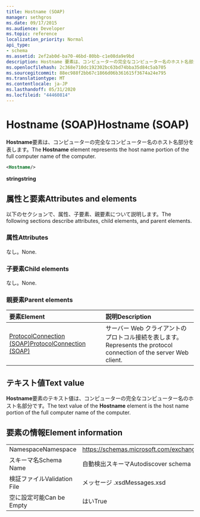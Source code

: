 ```yaml
---
title: Hostname (SOAP)
manager: sethgros
ms.date: 09/17/2015
ms.audience: Developer
ms.topic: reference
localization_priority: Normal
api_type:
- schema
ms.assetid: 2ef2ab0d-ba70-46bd-80bb-c1e08da9e9bd
description: Hostname 要素は、コンピューターの完全なコンピューター名のホスト名部分を表します。
ms.openlocfilehash: 2c368e710dc192302bc63bd74bba35d84c5ab705
ms.sourcegitcommit: 88ec988f2bb67c1866d06b361615f3674a24e795
ms.translationtype: MT
ms.contentlocale: ja-JP
ms.lasthandoff: 05/31/2020
ms.locfileid: "44460814"
---
```

# <a name="hostname-soap"></a><span data-ttu-id="fe243-103">Hostname (SOAP)</span><span class="sxs-lookup"><span data-stu-id="fe243-103">Hostname (SOAP)</span></span>

<span data-ttu-id="fe243-104">**Hostname**要素は、コンピューターの完全なコンピューター名のホスト名部分を表します。</span><span class="sxs-lookup"><span data-stu-id="fe243-104">The **Hostname** element represents the host name portion of the full computer name of the computer.</span></span> 
  
```XML
<Hostname/>
```

 <span data-ttu-id="fe243-105">**string**</span><span class="sxs-lookup"><span data-stu-id="fe243-105">**string**</span></span>
## <a name="attributes-and-elements"></a><span data-ttu-id="fe243-106">属性と要素</span><span class="sxs-lookup"><span data-stu-id="fe243-106">Attributes and elements</span></span>

<span data-ttu-id="fe243-107">以下のセクションで、属性、子要素、親要素について説明します。</span><span class="sxs-lookup"><span data-stu-id="fe243-107">The following sections describe attributes, child elements, and parent elements.</span></span>
  
### <a name="attributes"></a><span data-ttu-id="fe243-108">属性</span><span class="sxs-lookup"><span data-stu-id="fe243-108">Attributes</span></span>

<span data-ttu-id="fe243-109">なし。</span><span class="sxs-lookup"><span data-stu-id="fe243-109">None.</span></span>
  
### <a name="child-elements"></a><span data-ttu-id="fe243-110">子要素</span><span class="sxs-lookup"><span data-stu-id="fe243-110">Child elements</span></span>

<span data-ttu-id="fe243-111">なし。</span><span class="sxs-lookup"><span data-stu-id="fe243-111">None.</span></span>
  
### <a name="parent-elements"></a><span data-ttu-id="fe243-112">親要素</span><span class="sxs-lookup"><span data-stu-id="fe243-112">Parent elements</span></span>

|<span data-ttu-id="fe243-113">**要素**</span><span class="sxs-lookup"><span data-stu-id="fe243-113">**Element**</span></span>|<span data-ttu-id="fe243-114">**説明**</span><span class="sxs-lookup"><span data-stu-id="fe243-114">**Description**</span></span>|
|:-----|:-----|
|[<span data-ttu-id="fe243-115">ProtocolConnection (SOAP)</span><span class="sxs-lookup"><span data-stu-id="fe243-115">ProtocolConnection (SOAP)</span></span>](protocolconnection-soap.md) <br/> |<span data-ttu-id="fe243-116">サーバー Web クライアントのプロトコル接続を表します。</span><span class="sxs-lookup"><span data-stu-id="fe243-116">Represents the protocol connection of the server Web client.</span></span>  <br/> |
   
## <a name="text-value"></a><span data-ttu-id="fe243-117">テキスト値</span><span class="sxs-lookup"><span data-stu-id="fe243-117">Text value</span></span>

<span data-ttu-id="fe243-118">**Hostname**要素のテキスト値は、コンピューターの完全なコンピューター名のホスト名部分です。</span><span class="sxs-lookup"><span data-stu-id="fe243-118">The text value of the **Hostname** element is the host name portion of the full computer name of the computer.</span></span> 
  
## <a name="element-information"></a><span data-ttu-id="fe243-119">要素の情報</span><span class="sxs-lookup"><span data-stu-id="fe243-119">Element information</span></span>

|||
|:-----|:-----|
|<span data-ttu-id="fe243-120">Namespace</span><span class="sxs-lookup"><span data-stu-id="fe243-120">Namespace</span></span>  <br/> |https://schemas.microsoft.com/exchange/2010/Autodiscover  <br/> |
|<span data-ttu-id="fe243-121">スキーマ名</span><span class="sxs-lookup"><span data-stu-id="fe243-121">Schema Name</span></span>  <br/> |<span data-ttu-id="fe243-122">自動検出スキーマ</span><span class="sxs-lookup"><span data-stu-id="fe243-122">Autodiscover schema</span></span>  <br/> |
|<span data-ttu-id="fe243-123">検証ファイル</span><span class="sxs-lookup"><span data-stu-id="fe243-123">Validation File</span></span>  <br/> |<span data-ttu-id="fe243-124">メッセージ .xsd</span><span class="sxs-lookup"><span data-stu-id="fe243-124">Messages.xsd</span></span>  <br/> |
|<span data-ttu-id="fe243-125">空に設定可能</span><span class="sxs-lookup"><span data-stu-id="fe243-125">Can be Empty</span></span>  <br/> |<span data-ttu-id="fe243-126">はい</span><span class="sxs-lookup"><span data-stu-id="fe243-126">True</span></span>  <br/> |
   

